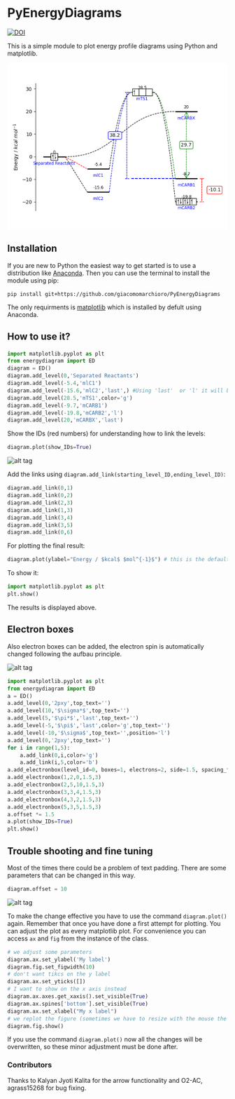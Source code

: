 # PyEnergyDiagrams
[![DOI](https://zenodo.org/badge/79893385.svg)](https://zenodo.org/badge/latestdoi/79893385)

This is a simple module to plot energy profile diagrams using Python and matplotlib.

![alt tag](./md_images/Final.png)
## Installation 
If you are new to Python the easiest way to get started is to use a distribution like [Anaconda](https://www.anaconda.com/). Then you can use the terminal to install the module using pip:

    pip install git+https://github.com/giacomomarchioro/PyEnergyDiagrams

The only requirments is [matplotlib](http://matplotlib.org/users/installing.html) which is installed by defult using Anaconda.
  
## How to use it?


```python
import matplotlib.pyplot as plt
from energydiagram import ED
diagram = ED()
diagram.add_level(0,'Separated Reactants')
diagram.add_level(-5.4,'mlC1')
diagram.add_level(-15.6,'mlC2','last',) #Using 'last'  or 'l' it will be together with the previous level
diagram.add_level(28.5,'mTS1',color='g')
diagram.add_level(-9.7,'mCARB1')
diagram.add_level(-19.8,'mCARB2','l')
diagram.add_level(20,'mCARBX','last')
```
Show the IDs (red numbers) for understanding how to link the levels:

```python
diagram.plot(show_IDs=True)
```
![alt tag](./md_images/With_IDs.png)

Add the links using `diagram.add_link(starting_level_ID,ending_level_ID)`:
```python
diagram.add_link(0,1)
diagram.add_link(0,2)
diagram.add_link(2,3)
diagram.add_link(1,3)
diagram.add_link(3,4)
diagram.add_link(3,5)
diagram.add_link(0,6)
```
For plotting the final result:
```python
diagram.plot(ylabel="Energy / $kcal$ $mol^{-1}$") # this is the default ylabel
```
To show it:
```python
import matplotlib.pyplot as plt
plt.show()
```
The results is displayed above.

## Electron boxes 
Also electron boxes can be added, the electron spin is automatically changed following the aufbau principle.

![alt tag](./md_images/boxplot.png)

```python
import matplotlib.pyplot as plt
from energydiagram import ED
a = ED()
a.add_level(0,'2pxy',top_text='')
a.add_level(10,'$\sigma*$',top_text='')
a.add_level(5,'$\pi*$','last',top_text='')
a.add_level(-5,'$\pi$','last',color='g',top_text='')
a.add_level(-10,'$\sigma$',top_text='',position='l')
a.add_level(0,'2pxy',top_text='')
for i in range(1,5):
    a.add_link(0,i,color='g')
    a.add_link(i,5,color='b')
a.add_electronbox(level_id=0, boxes=1, electrons=2, side=1.5, spacing_f=2.5)
a.add_electronbox(1,2,0,1.5,3)
a.add_electronbox(2,5,10,1.5,3)
a.add_electronbox(3,3,4,1.5,3)
a.add_electronbox(4,3,2,1.5,3)
a.add_electronbox(5,3,5,1.5,3)
a.offset *= 1.5
a.plot(show_IDs=True)
plt.show()
```
## Trouble shooting and fine tuning
Most of the times there could be a problem of text padding. There are some parameters that can be changed in this way.
```python
diagram.offset = 10
```
![alt tag](./md_images/Explained.jpg)

To make the change effective you have to use the command `diagram.plot()` again. Remember that once you have done a first attempt for plotting. You can adjust the plot as every matplotlib plot. For convenience you can access `ax` and `fig` from the instance of the class.  

```python
# we adjust some parameters
diagram.ax.set_ylabel('My label')
diagram.fig.set_figwidth(10)
# don't want tikcs on the y label
diagram.ax.set_yticks([])
# I want to show on the x axis instead
diagram.ax.axes.get_xaxis().set_visible(True)
diagram.ax.spines['bottom'].set_visible(True)
diagram.ax.set_xlabel("My x label")
# we replot the figure (sometimes we have to resize with the mouse the figure so we force to refresh)
diagram.fig.show()

```
If you use the command `diagram.plot()` now all the changes will be overwritten, so these minor adjustment must be done after.

### Contributors
Thanks to Kalyan Jyoti Kalita for the arrow functionality and O2-AC, agrass15268 for bug fixing.
